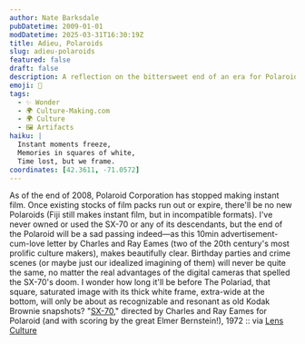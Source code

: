 ```yaml
---
author: Nate Barksdale
pubDatetime: 2009-01-01
modDatetime: 2025-03-31T16:30:19Z
title: Adieu, Polaroids
slug: adieu-polaroids
featured: false
draft: false
description: A reflection on the bittersweet end of an era for Polaroid and its iconic instant film, highlighted by the artistry of Charles and Ray Eames.
emoji: 📸
tags:
  - ✨ Wonder
  - 🌍 Culture-Making.com
  - 🌍 Culture
  - 🖼️ Artifacts
haiku: |
  Instant moments freeze,  
  Memories in squares of white,  
  Time lost, but we frame.
coordinates: [42.3611, -71.0572]
---
```


As of the end of 2008, Polaroid Corporation has stopped making instant film. Once existing stocks of film packs run out or expire, there'll be no new Polaroids (Fiji still makes instant film, but in incompatible formats). I've never owned or used the SX-70 or any of its descendants, but the end of the Polaroid will be a sad passing indeed—as this 10min advertisement-cum-love letter by Charles and Ray Eames (two of the 20th century's most prolific culture makers), makes beautifully clear. Birthday parties and crime scenes (or maybe just our idealized imagining of them) will never be quite the same, no matter the real advantages of the digital cameras that spelled the SX-70's doom. I wonder how long it'll be before The Polariad, that square, saturated image with its thick white frame, extra-wide at the bottom, will only be about as recognizable and resonant as old Kodak Brownie snapshots?
"[SX-70](http://www.lensculture.com/webloglc/mt_files/archives/2008/12/polaroid-end-of-an-era.html)," directed by Charles and Ray Eames for Polaroid (and with scoring by the great Elmer Bernstein!), 1972 :: via [Lens Culture](http://www.lensculture.com/webloglc/mt_files/archives/2008/12/polaroid-end-of-an-era.html)
